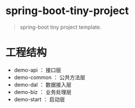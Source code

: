 # spring-boot-tiny-project
> spring-boot tiny project template.

# 工程结构
+ demo-api     ： 接口层
+ demo-common  ： 公共方法层
+ demo-dal     ： 数据接入层
+ demo-biz     ： 业务处理层
+ demo-start   ： 启动层
